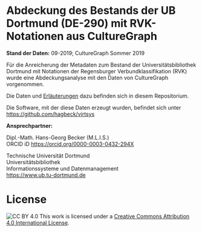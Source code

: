 # Abdeckung des Bestands der UB Dortmund (DE-290) mit RVK-Notationen aus CultureGraph

**Stand der Daten:** 09-2019; CultureGraph Sommer 2019

Für die Anreicherung der Metadaten zum Bestand der Universitätsbibliothek Dortmund mit Notationen 
der Regensburger Verbundklassifikation (RVK) wurde eine Abdeckungsanalyse mit den Daten von 
CultureGraph vorgenommen.

Die Daten und [Erläuterungen](DE-290.md) dazu befinden sich in diesem Repositorium.

Die Software, mit der diese Daten erzeugt wurden, befindet sich unter https://github.com/hagbeck/virtsys

**Ansprechpartner:**

Dipl.-Math. Hans-Georg Becker (M.L.I.S.)\
ORCID iD https://orcid.org/0000-0003-0432-294X

Technische Universität Dortmund\
Universitätsbibliothek\
Informationssysteme und Datenmanagement\
https://www.ub.tu-dortmund.de

# License

![CC BY 4.0](https://licensebuttons.net/l/by/4.0/88x31.png)
This work is licensed under a [Creative Commons Attribution 4.0 International License](https://creativecommons.org/licenses/by/4.0/).


